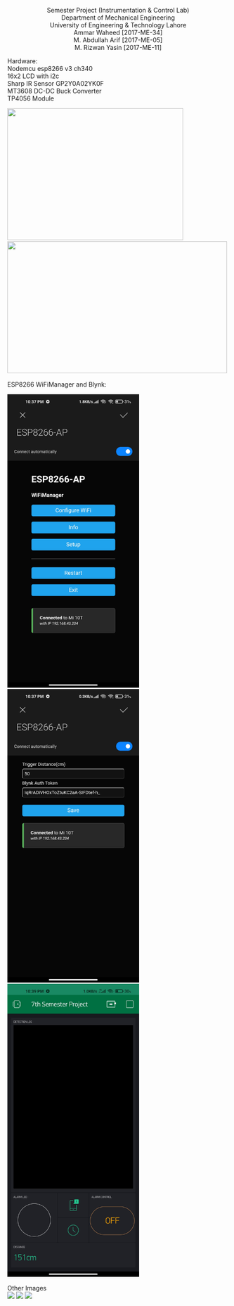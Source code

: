 <p align="center">
Semester Project (Instrumentation & Control Lab)<br>
Department of Mechanical Engineering<br>
University of Engineering & Technology Lahore<br>
Ammar Waheed      [2017-ME-34]<br>
M. Abdullah Arif  [2017-ME-05]<br>
M. Rizwan Yasin   [2017-ME-11]<br>
</p>
Hardware:<br>
Nodemcu esp8266 v3 ch340<br>
16x2 LCD with i2c<br>
Sharp IR Sensor GP2Y0A02YK0F<br>
MT3608 DC-DC Buck Converter<br>
TP4056 Module<br>


<p float="left">
  <img src="https://github.com/AmmarW/IntruderDetection/blob/main/extras/Assembled.jpg" height = "300" width="400" />
  <img src="https://github.com/AmmarW/IntruderDetection/blob/main/extras/Assembled2.jpg" height = "300" width="500" /> 
</p>

ESP8266 WiFiManager and Blynk:<br>

<p float="left">
  <img src="https://github.com/AmmarW/IntruderDetection/blob/main/extras/WiFiManager%20main.jpg" width="300" />
  <img src="https://github.com/AmmarW/IntruderDetection/blob/main/extras/WiFiManager%20Setup.jpg" width="300" /> 
  <img src="https://github.com/AmmarW/IntruderDetection/blob/main/extras/blynk.jpg" width="300" />
</p>



Other Images<br>
![](https://github.com/AmmarW/IntruderDetection/blob/main/extras/front%20view.jpg)
![](https://github.com/AmmarW/IntruderDetection/blob/main/extras/back%20view.jpg)
![](https://github.com/AmmarW/IntruderDetection/blob/main/extras/tp4056%20charging.jpg)

